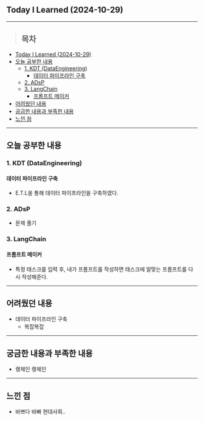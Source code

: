 ## Today I Learned (2024-10-29)
---
> ## 목차
- [Today I Learned (2024-10-29)](#today-i-learned-2024-10-29)
- [오늘 공부한 내용](#오늘-공부한-내용)
  - [1. KDT (DataEngineering)](#1-kdt-dataengineering)
    - [데이터 파이프라인 구축](#데이터-파이프라인-구축)
  - [2. ADsP](#2-adsp)
  - [3. LangChain](#3-langchain)
    - [프롬프트 메이커](#프롬프트-메이커)
- [어려웠던 내용](#어려웠던-내용)
- [궁금한 내용과 부족한 내용](#궁금한-내용과-부족한-내용)
- [느낀 점](#느낀-점)
---

## 오늘 공부한 내용
### 1. KDT (DataEngineering)
#### 데이터 파이프라인 구축
- E.T.L을 통해 데이터 파이프라인을 구축하였다.

### 2. ADsP
- 문제 풀기

### 3. LangChain
#### 프롬프트 메이커
- 특정 태스크를 입력 후, 내가 프롬프트를 작성하면 태스크에 알맞는 프롬프트를 다시 작성해준다.
---
## 어려웠던 내용
- 데이터 파이프라인 구축
  - 복잡복잡
---
## 궁금한 내용과 부족한 내용
- 랭체인 랭체인
---
## 느낀 점
- 바쁘다 바빠 현대사회..

<!-- <img src="이미지 주소" width="100%" height="100%"/> -->
